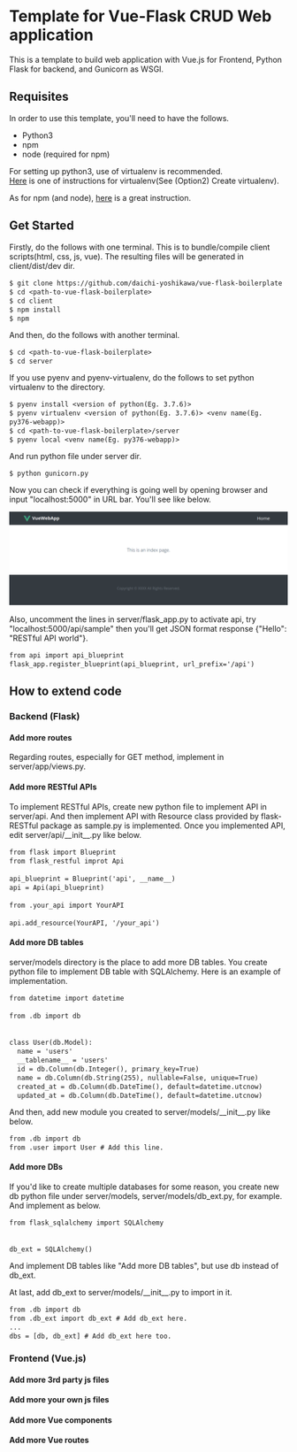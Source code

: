 # Template for Vue-Flask CRUD Web application

This is a template to build web application with Vue.js for Frontend, Python Flask for backend, and Gunicorn as WSGI.

## Requisites
In order to use this template, you'll need to have the follows.
* Python3
* npm
* node (required for npm)

For setting up python3, use of virtualenv is recommended.<br>
[Here](https://github.com/daichi-yoshikawa/python-boilerplate) is one of instructions for virtualenv(See (Option2) Create virtualenv).

As for npm (and node), [here](https://linuxize.com/post/how-to-install-node-js-on-ubuntu-18.04/) is a great instruction.

## Get Started

Firstly, do the follows with one terminal. This is to bundle/compile client scripts(html, css, js, vue). The resulting files will be generated in client/dist/dev dir.
```
$ git clone https://github.com/daichi-yoshikawa/vue-flask-boilerplate
$ cd <path-to-vue-flask-boilerplate>
$ cd client
$ npm install
$ npm
```

And then, do the follows with another terminal.
```
$ cd <path-to-vue-flask-boilerplate>
$ cd server
```
If you use pyenv and pyenv-virtualenv, do the follows to set python virtualenv to the directory.
```
$ pyenv install <version of python(Eg. 3.7.6)>
$ pyenv virtualenv <version of python(Eg. 3.7.6)> <venv name(Eg. py376-webapp)>
$ cd <path-to-vue-flask-boilerplate>/server
$ pyenv local <venv name(Eg. py376-webapp)>
```
And run python file under server dir.
```
$ python gunicorn.py
```

Now you can check if everything is going well by opening browser and input "localhost:5000" in URL bar. You'll see like below.<br>

![Image of sample page](https://raw.githubusercontent.com/daichi-yoshikawa/personal-assets/master/vue-flask-boilerplate/sample_page_screenshot.png)

Also, uncomment the lines in server/flask_app.py to activate api, try "localhost:5000/api/sample" then you'll get JSON format response {"Hello": "RESTful API world"}.
```
from api import api_blueprint
flask_app.register_blueprint(api_blueprint, url_prefix='/api')
```

## How to extend code
### Backend (Flask)
#### Add more routes
Regarding routes, especially for GET method, implement in server/app/views.py.

#### Add more RESTful APIs
To implement RESTful APIs, create new python file to implement API in server/api. And then implement API with Resource class provided by flask-RESTful package as sample.py is implemented. Once you implemented API, edit server/api/\_\_init\_\_.py like below.
```
from flask import Blueprint
from flask_restful improt Api

api_blueprint = Blueprint('api', __name__)
api = Api(api_blueprint)

from .your_api import YourAPI

api.add_resource(YourAPI, '/your_api')
```

#### Add more DB tables
server/models directory is the place to add more DB tables. You create python file to implement DB table with SQLAlchemy. Here is an example of implementation.
```
from datetime import datetime

from .db import db


class User(db.Model):
  name = 'users'
  __tablename__ = 'users'
  id = db.Column(db.Integer(), primary_key=True)
  name = db.Column(db.String(255), nullable=False, unique=True)
  created_at = db.Column(db.DateTime(), default=datetime.utcnow)
  updated_at = db.Column(db.DateTime(), default=datetime.utcnow)
```

And then, add new module you created to server/models/\_\_init\_\_.py like below.
```
from .db import db
from .user import User # Add this line.
```

#### Add more DBs
If you'd like to create multiple databases for some reason, you create new db python file under server/models, server/models/db_ext.py, for example. And implement as below.
```
from flask_sqlalchemy import SQLAlchemy


db_ext = SQLAlchemy()
```
And implement DB tables like "Add more DB tables", but use db instead of db_ext.<br>

At last, add db_ext to server/models/\_\_init\_\_.py to import in it.
```
from .db import db
from .db_ext import db_ext # Add db_ext here.
...
dbs = [db, db_ext] # Add db_ext here too.
```

### Frontend (Vue.js)
#### Add more 3rd party js files
#### Add more your own js files
#### Add more Vue components
#### Add more Vue routes
